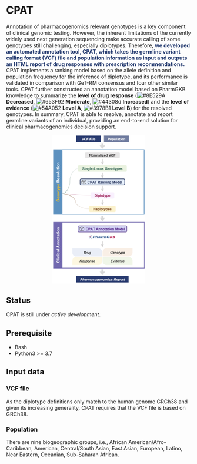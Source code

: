 # CPAT


Annotation of pharmacogenomics relevant genotypes is a key component of clinical genomic testing. However, the inherent limitations of the currently widely used next generation sequencing make accurate calling of some genotypes still challenging, especially diplotypes. Therefore, <span style="color:#20376D"><b>we developed an automated annotation tool, CPAT, which takes the germline variant calling format (VCF) file and population information as input and outputs an HTML report of drug responses with prescription recommendations.</b></span> CPAT implements a ranking model based on the allele definition and population frequency for the inference of diplotype, and its performance is validated in comparison with GeT-RM consensus and four other similar tools. CPAT further constructed an annotation model based on PharmGKB knowledge to summarize the <b>level of drug response</b> (![#8E529A](https://via.placeholder.com/15/8E529A/000000?text=+) <b>Decreased</b>, ![#653F92](https://via.placeholder.com/15/653F92/000000?text=+) <b>Moderate</b>, ![#44308d](https://via.placeholder.com/15/44308d/000000?text=+) <b>Increased</b>) and the <b>level of evidence</b> (![#54A052](https://via.placeholder.com/15/54A052/000000?text=+) <b>Level A</b>, ![#3978B1](https://via.placeholder.com/15/3978B1/000000?text=+) <b>Level B</b>) for the resolved genotypes. In summary, CPAT is able to resolve, annotate and report germline variants of an individual, providing an end-to-end solution for clinical pharmacogenomics decision support.

<p align="center">
<img src="./assets/cpat_architecture.png" width="50%" />
</p>

## Status
CPAT is still under _active development_.
## Prerequisite
- Bash
- Python3 >= 3.7
## Input data
### VCF file
As the diplotype definitions only match to the human genome GRCh38 and given its increasing generality, CPAT requires that the VCF file is based on GRCh38.

### Population
There are nine biogeographic groups, i.e., African American/Afro-Caribbean, American, Central/South Asian, East Asian, European, Latino, Near Eastern, Oceanian, Sub-Saharan African.